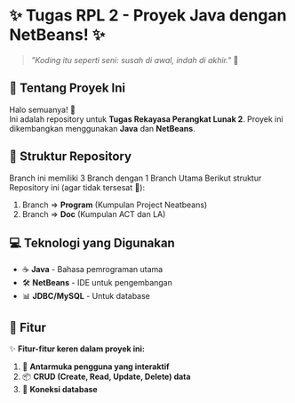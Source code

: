 # ✨ Tugas RPL 2 - Proyek Java dengan NetBeans! ✨

> _"Koding itu seperti seni: susah di awal, indah di akhir."_ 🎨

## 🐾 Tentang Proyek Ini

Halo semuanya! 👋  
Ini adalah repository untuk **Tugas Rekayasa Perangkat Lunak 2**. Proyek ini dikembangkan menggunakan **Java** dan **NetBeans**.

## 📂 Struktur Repository

Branch ini memiliki 3 Branch dengan 1 Branch Utama
Berikut struktur Repository ini (agar tidak tersesat 🤗):

1. Branch => **Program** (Kumpulan Project Neatbeans)
2. Branch => **Doc** (Kumpulan ACT dan LA)

## 💻 Teknologi yang Digunakan

- ☕ **Java** - Bahasa pemrograman utama
- 🛠️ **NetBeans** - IDE untuk pengembangan
- 📊 **JDBC/MySQL** - Untuk database

## 🚀 Fitur

✨ **Fitur-fitur keren dalam proyek ini:**

1. 🌈 **Antarmuka pengguna yang interaktif**
2. 📦 **CRUD (Create, Read, Update, Delete) data**
3. 💾 **Koneksi database**

